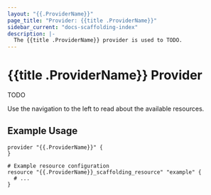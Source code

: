 ```yaml
---
layout: "{{.ProviderName}}"
page_title: "Provider: {{title .ProviderName}}"
sidebar_current: "docs-scaffolding-index"
description: |-
  The {{title .ProviderName}} provider is used to TODO.
---
```


# {{title .ProviderName}} Provider

TODO

Use the navigation to the left to read about the available resources.

## Example Usage

```hcl
provider "{{.ProviderName}}" {
}

# Example resource configuration
resource "{{.ProviderName}}_scaffolding_resource" "example" {
  # ...
}
```
